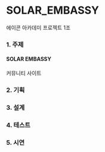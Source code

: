 # SOLAR_EMBASSY
에이콘 아카데미 프로젝트 1조

### 1. 주제
#### SOLAR EMBASSY
커뮤니티 사이트

### 2. 기획

### 3. 설계

### 4. 테스트

### 5. 시연
